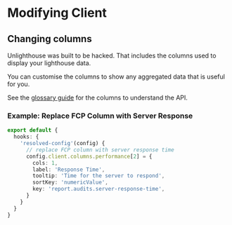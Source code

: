 # Modifying Client

## Changing columns

Unlighthouse was built to be hacked. That includes the columns used to display your lighthouse data.

You can customise the columns to show any aggregated data that is useful for you.

See the [glossary guide](/glossary/#columns) for the columns to understand the API.

### Example: Replace FCP Column with Server Response

```ts
export default {
  hooks: {
    'resolved-config'(config) {
      // replace FCP column with server response time
      config.client.columns.performance[2] = {
        cols: 1,
        label: 'Response Time',
        tooltip: 'Time for the server to respond',
        sortKey: 'numericValue',
        key: 'report.audits.server-response-time',
      }
    }
  }
}
```

